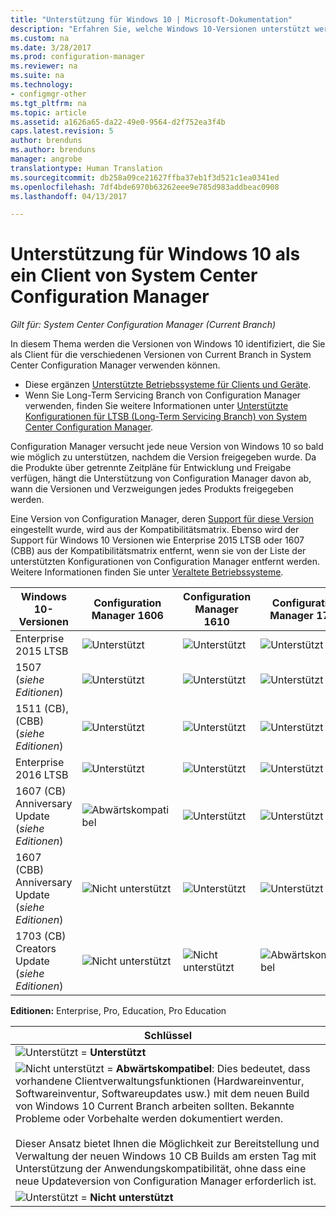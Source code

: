 ```yaml
---
title: "Unterstützung für Windows 10 | Microsoft-Dokumentation"
description: "Erfahren Sie, welche Windows 10-Versionen unterstützt werden, um den System Center Configuration Manager-Client auszuführen."
ms.custom: na
ms.date: 3/28/2017
ms.prod: configuration-manager
ms.reviewer: na
ms.suite: na
ms.technology:
- configmgr-other
ms.tgt_pltfrm: na
ms.topic: article
ms.assetid: a1626a65-da22-49e0-9564-d2f752ea3f4b
caps.latest.revision: 5
author: brenduns
ms.author: brenduns
manager: angrobe
translationtype: Human Translation
ms.sourcegitcommit: db258a09ce21627ffba37eb1f3d521c1ea0341ed
ms.openlocfilehash: 7df4bde6970b63262eee9e785d983addbeac0908
ms.lasthandoff: 04/13/2017

---
```

# <a name="support-for-windows-10-as-a-client-of-system-center-configuration-manager"></a>Unterstützung für Windows 10 als ein Client von System Center Configuration Manager

*Gilt für: System Center Configuration Manager (Current Branch)*


 In diesem Thema werden die Versionen von Windows 10 identifiziert, die Sie als Client für die verschiedenen Versionen von Current Branch in System Center Configuration Manager verwenden können.

- Diese ergänzen [Unterstützte Betriebssysteme für Clients und Geräte](/sccm/core/plan-design/configs/supported-operating-systems-for-clients-and-devices).
- Wenn Sie Long-Term Servicing Branch von Configuration Manager verwenden, finden Sie weitere Informationen unter [Unterstützte Konfigurationen für LTSB (Long-Term Servicing Branch) von System Center Configuration Manager](/sccm/core/understand/supported-configurations-for-ltsb).

Configuration Manager versucht jede neue Version von Windows 10 so bald wie möglich zu unterstützen, nachdem die Version freigegeben wurde. Da die Produkte über getrennte Zeitpläne für Entwicklung und Freigabe verfügen, hängt die Unterstützung von Configuration Manager davon ab, wann die Versionen und Verzweigungen jedes Produkts freigegeben werden.

Eine Version von Configuration Manager, deren [Support für diese Version](/sccm/core/servers/manage/current-branch-versions-supported) eingestellt wurde, wird aus der Kompatibilitätsmatrix. Ebenso wird der Support für Windows 10 Versionen wie Enterprise 2015 LTSB oder 1607 (CBB) aus der Kompatibilitätsmatrix entfernt, wenn sie von der Liste der unterstützten Konfigurationen von Configuration Manager entfernt werden. Weitere Informationen finden Sie unter [Veraltete Betriebssysteme](/sccm/core/plan-design/changes/removed-and-deprecated-features#deprecated-operating-systems).



|Windows 10-Versionen                    |Configuration Manager 1606          |Configuration Manager 1610          |    Configuration Manager 1702 |
|---------------------|-----|-----|-----|
|Enterprise 2015 LTSB                   |![Unterstützt](media/green_check.png) |![Unterstützt](media/green_check.png) |![Unterstützt](media/green_check.png) |
|1507 <br />(*siehe Editionen*)            |![Unterstützt](media/green_check.png) |![Unterstützt](media/green_check.png) |![Unterstützt](media/green_check.png) |
|1511 (CB), (CBB)<br />(*siehe Editionen*) |![Unterstützt](media/green_check.png) |![Unterstützt](media/green_check.png) |![Unterstützt](media/green_check.png) |
|Enterprise 2016 LTSB                   |![Unterstützt](media/green_check.png) |![Unterstützt](media/green_check.png) |![Unterstützt](media/green_check.png) |
|1607 (CB)    <br />Anniversary Update<br />(*siehe Editionen*)      |![Abwärtskompatibel](media/blue_compat.png) |![Unterstützt](media/green_check.png) |![Unterstützt](media/green_check.png) |
|1607 (CBB)    <br />Anniversary Update<br />(*siehe Editionen*)      |![Nicht unterstützt](media/Red_X.png)   |![Unterstützt](media/green_check.png) |![Unterstützt](media/green_check.png) |
|1703 (CB)    <br />Creators Update<br />(*siehe Editionen*)      |![Nicht unterstützt](media/Red_X.png)   |![Nicht unterstützt](media/Red_X.png) |![Abwärtskompatibel](media/blue_compat.png) |



**Editionen:** Enterprise, Pro, Education, Pro Education   

|Schlüssel|
|--|
|![Unterstützt](media/green_check.png) = **Unterstützt**  |
|![Nicht unterstützt](media/blue_compat.png)  = **Abwärtskompatibel**: Dies bedeutet, dass vorhandene Clientverwaltungsfunktionen (Hardwareinventur, Softwareinventur, Softwareupdates usw.) mit dem neuen Build von Windows 10 Current Branch arbeiten sollten. Bekannte Probleme oder Vorbehalte werden dokumentiert werden. <br><br>Dieser Ansatz bietet Ihnen die Möglichkeit zur Bereitstellung und Verwaltung der neuen Windows 10 CB Builds am ersten Tag mit Unterstützung der Anwendungskompatibilität, ohne dass eine neue Updateversion von Configuration Manager erforderlich ist. |
|![Unterstützt](media/Red_X.png) = **Nicht unterstützt**|

